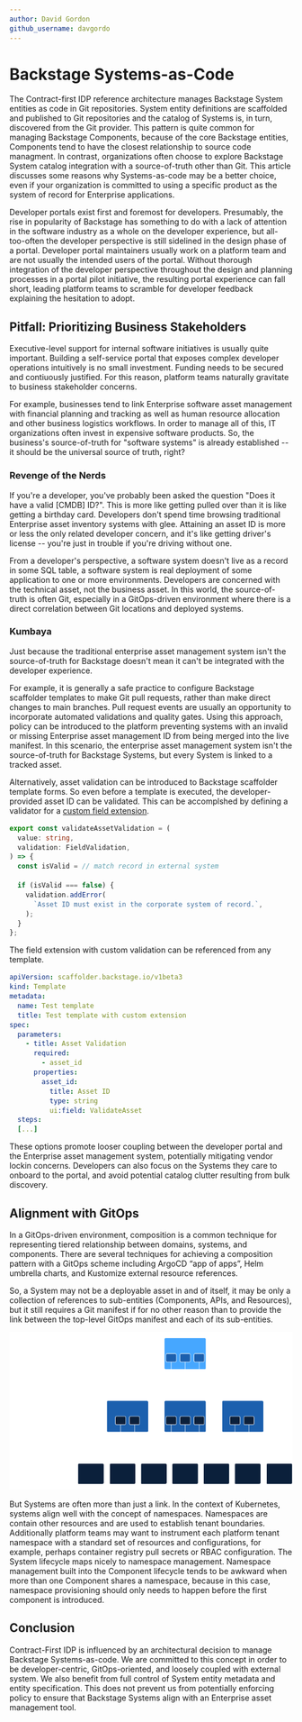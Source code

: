 ```yaml
---
author: David Gordon
github_username: davgordo
---
```


# Backstage Systems-as-Code

The Contract-first IDP reference architecture manages Backstage System entities as code in Git repositories. System entity definitions are scaffolded and published to Git repositories and the catalog of Systems is, in turn, discovered from the Git provider. This pattern is quite common for managing Backstage Components, because of the core Backstage entities, Components tend to have the closest relationship to source code managment. In contrast, organizations often choose to explore Backstage System catalog integration with a source-of-truth other than Git. This article discusses some reasons why Systems-as-code may be a better choice, even if your organization is committed to using a specific product as the system of record for Enterprise applications.

Developer portals exist first and foremost for developers. Presumably, the rise in popularity of Backstage has something to do with a lack of attention in the software industry as a whole on the developer experience, but all-too-often the developer perspective is still sidelined in the design phase of a portal. Developer portal maintainers usually work on a platform team and are not usually the intended users of the portal. Without thorough integration of the developer perspective throughout the design and planning processes in a portal pilot initiative, the resulting portal experience can fall short, leading platform teams to scramble for developer feedback explaining the hesitation to adopt.

## Pitfall: Prioritizing Business Stakeholders

Executive-level support for internal software initiatives is usually quite important. Building a self-service portal that exposes complex developer operations intuitively is no small investment. Funding needs to be secured and contiuously justified. For this reason, platform teams naturally gravitate to business stakeholder concerns.

For example, businesses tend to link Enterprise software asset management with financial planning and tracking as well as human resource allocation and other business logistics workflows. In order to manage all of this, IT organizations often invest in expensive software products. So, the business's source-of-truth for "software systems" is already established -- it should be the universal source of truth, right?

### Revenge of the Nerds

If you're a developer, you've probably been asked the question "Does it have a valid [CMDB] ID?". This is more like getting pulled over than it is like getting a birthday card. Developers don't spend time browsing traditional Enterprise asset inventory systems with glee. Attaining an asset ID is more or less the only related developer concern, and it's like getting driver's license -- you're just in trouble if you're driving without one.

From a developer's perspective, a software system doesn't live as a record in some SQL table, a software system is real deployment of some application to one or more environments. Developers are concerned with the technical asset, not the business asset. In this world, the source-of-truth is often Git, especially in a GitOps-driven environment where there is a direct correlation between Git locations and deployed systems.

### Kumbaya

Just because the traditional enterprise asset management system isn't the source-of-truth for Backstage doesn't mean it can't be integrated with the developer experience.

For example, it is generally a safe practice to configure Backstage scaffolder templates to make Git pull requests, rather than make direct changes to main branches. Pull request events are usually an opportunity to incorporate automated validations and quality gates. Using this approach, policy can be introduced to the platform preventing systems with an invalid or missing Enterprise asset management ID from being merged into the live manifest. In this scenario, the enterprise asset management system isn't the source-of-truth for Backstage Systems, but every System is linked to a tracked asset.

Alternatively, asset validation can be introduced to Backstage scaffolder template forms. So even before a template is executed, the developer-provided asset ID can be validated. This can be accomplshed by defining a validator for a [custom field extension](https://backstage.io/docs/features/software-templates/writing-custom-field-extensions/#creating-a-field-extension).

```typescript
export const validateAssetValidation = (
  value: string,
  validation: FieldValidation,
) => {
  const isValid = // match record in external system

  if (isValid === false) {
    validation.addError(
      `Asset ID must exist in the corporate system of record.`,
    );
  }
};
```

The field extension with custom validation can be referenced from any template.

```yaml
apiVersion: scaffolder.backstage.io/v1beta3
kind: Template
metadata:
  name: Test template
  title: Test template with custom extension
spec:
  parameters:
    - title: Asset Validation
      required:
        - asset_id
      properties:
        asset_id:
          title: Asset ID
          type: string
          ui:field: ValidateAsset
  steps:
  [...]
```

These options promote looser coupling between the developer portal and the Enterprise asset management system, potentially mitigating vendor lockin concerns. Developers can also focus on the Systems they care to onboard to the portal, and avoid potential catalog clutter resulting from bulk discovery.

## Alignment with GitOps

In a GitOps-driven environment, composition is a common technique for representing tiered relationship between domains, systems, and components. There are several techniques for achieving a composition pattern with a GitOps scheme including ArgoCD “app of apps”, Helm umbrella charts, and Kustomize external resource references.

So, a System may not be a deployable asset in and of itself, it may be only a collection of references to sub-entities (Components, APIs, and Resources), but it still requires a Git manifest if for no other reason than to provide the link between the top-level GitOps manifest and each of its sub-entities.

![GitOps Entity Hierarchy](/images/gitops-hierarchy.png?raw=true "GitOps Entity Hierarchy")

But Systems are often more than just a link. In the context of Kubernetes, systems align well with the concept of namespaces. Namespaces are contain other resources and are used to establish tenant boundaries. Additionally platform teams may want to instrument each platform tenant namespace with a standard set of resources and configurations, for example, perhaps container registry pull secrets or RBAC configuration. The System lifecycle maps nicely to namespace management. Namespace management built into the Component lifecycle tends to be awkward when more than one Component shares a namespace, because in this case, namespace provisioning should only needs to happen before the first component is introduced.

## Conclusion

Contract-First IDP is influenced by an architectural decision to manage Backstage Systems-as-code. We are committed to this concept in order to be developer-centric, GitOps-oriented, and loosely coupled with external system. We also benefit from full control of System entity metadata and entity specification. This does not prevent us from potentially enforcing policy to ensure that Backstage Systems align with an Enterprise asset management tool.